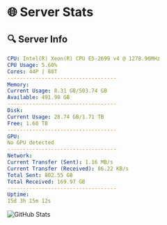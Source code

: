 # 🌐 Server Stats
## 🔍 Server Info
```yaml
CPU: Intel(R) Xeon(R) CPU E5-2699 v4 @ 1278.96MHz
CPU Usage: 5.60%
Cores: 44P | 88T
-----------------------------------
Memory:
Current Usage: 8.31 GB/503.74 GB
Available: 491.98 GB
-----------------------------------
Disk:
Current Usage: 28.74 GB/1.71 TB
Free: 1.60 TB
-----------------------------------
GPU:
No GPU detected
-----------------------------------
Network:
Current Transfer (Sent): 1.16 MB/s
Current Transfer (Received): 86.22 KB/s
Total Sent: 802.55 GB
Total Received: 169.97 GB
-----------------------------------
Uptime:
15d 3h 15m 12s
```
![GitHub Stats](https://img.shields.io/badge/Updated-2025-05-04_20:24:00-blue)